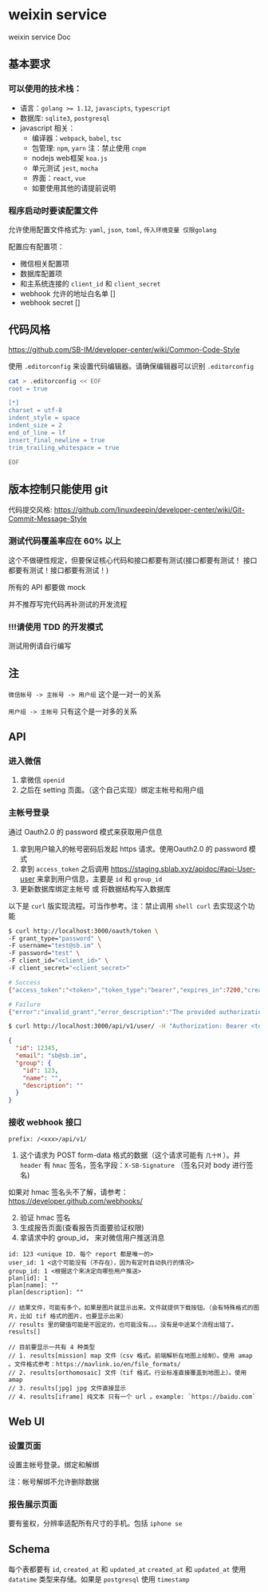 weixin service
=====
weixin service Doc

## 基本要求

### 可以使用的技术栈：
- 语言：`golang >= 1.12`, `javascipts`, `typescript`
- 数据库: `sqlite3`, `postgresql`
- javascript 相关：
  - 编译器：`webpack`, `babel`, `tsc`
  - 包管理: `npm`, `yarn` 注：禁止使用 `cnpm`
  - nodejs web框架 `koa.js`
  - 单元测试 `jest`, `mocha`
  - 界面：`react`, `vue`
  - 如要使用其他的请提前说明

### 程序启动时要读配置文件
允许使用配置文件格式为: `yaml`, `json`, `toml`, `传入环境变量 仅限golang`

配置应有配置项：
- 微信相关配置项
- 数据库配置项
- 和主系统连接的 `client_id` 和 `client_secret`
- webhook 允许的地址白名单 []
- webhook secret []

## 代码风格
https://github.com/SB-IM/developer-center/wiki/Common-Code-Style

使用 `.editorconfig` 来设置代码编辑器。请确保编辑器可以识别 `.editorconfig`

```sh
cat > .editorconfig << EOF
root = true

[*]
charset = utf-8
indent_style = space
indent_size = 2
end_of_line = lf
insert_final_newline = true
trim_trailing_whitespace = true

EOF
```


## 版本控制只能使用 git
代码提交风格:
https://github.com/linuxdeepin/developer-center/wiki/Git-Commit-Message-Style


### 测试代码覆盖率应在 60% 以上
这个不做硬性规定，但要保证核心代码和接口都要有测试(接口都要有测试！ 接口都要有测试！接口都要有测试！)

所有的 API 都要做 mock

并不推荐写完代码再补测试的开发流程

### !!!请使用 TDD 的开发模式

测试用例请自行编写


## 注
`微信帐号 -> 主帐号 -> 用户组` 这个是一对一的关系

`用户组 -> 主帐号` 只有这个是一对多的关系


## API

### 进入微信
1. 拿微信 `openid`
2. 之后在 setting 页面。（这个自己实现）绑定主帐号和用户组


### 主帐号登录
通过 Oauth2.0 的 password 模式来获取用户信息
1. 拿到用户输入的帐号密码后发起 https 请求。使用Oauth2.0 的 password 模式
2. 拿到 `access_token` 之后调用 https://staging.sblab.xyz/apidoc/#api-User-user
来拿到用户信息，主要是 `id` 和 `group_id`
3. 更新数据库绑定主帐号 或 将数据结构写入数据库

以下是 `curl` 版实现流程。可当作参考。注：禁止调用 `shell curl` 去实现这个功能
```sh
$ curl http://localhost:3000/oauth/token \
-F grant_type="password" \
-F username="test@sb.im" \
-F password="test" \
-F client_id="<client_id>" \
-F client_secret="<client_secret>"

# Success
{"access_token":"<token>","token_type":"bearer","expires_in":7200,"created_at":1527151263}

# Failure
{"error":"invalid_grant","error_description":"The provided authorization grant is invalid, expired, revoked, does not match the redirection URI used in the authorization request, or was issued to another client."}
```

```sh
$ curl http://localhost:3000/api/v1/user/ -H "Authorization: Bearer <token>"
```

```json
{
  "id": 12345,
  "email": "sb@sb.im",
  "group": {
    "id": 123,
    "name": "",
    "description": ""
  }
}
```

### 接收 webhook 接口
`prefix: /<xxx>/api/v1/`
1. 这个请求为 POST form-data 格式的数据（这个请求可能有 `几十M` ）。并 `header` 有 `hmac` 签名，签名字段：`X-SB-Signature` （签名只对 body 进行签名)

如果对 hmac 签名头不了解，请参考：https://developer.github.com/webhooks/

2. 验证 hmac 签名
3. 生成报告页面(查看报告页面要验证权限)
4. 拿请求中的 group_id， 来对微信用户推送消息

```
id: 123 <unique ID. 每个 report 都是唯一的>
user_id: 1 <这个可能没有（不存在），因为有定时自动执行的情况>
group_id: 1 <根据这个来决定向哪些用户推送>
plan[id]: 1
plan[name]: ""
plan[description]: ""

// 结果文件，可能有多个。如果是图片就显示出来。文件就提供下载按钮。（会有特殊格式的图片，比如 tif 格式的图片，也要显示出来）
// results 里的键值可能是不固定的，也可能没有。。。没有是中途某个流程出错了。
results[]

// 目前要显示一共有 4 种类型
// 1. results[mission] map 文件（csv 格式。前端解析在地图上绘制）。使用 amap 。文件格式参考：https://mavlink.io/en/file_formats/
// 2. results[orthomosaic] 文件（tif 格式。行业标准直接覆盖到地图上）。使用 amap
// 3. results[jpg] jpg 文件直接显示
// 4. results[iframe] 纯文本 只有一个 url 。example: `https://baidu.com`

```


## Web UI

### 设置页面
设置主帐号登录。绑定和解绑

注：帐号解绑不允许删除数据

### 报告展示页面
要有鉴权，分辨率适配所有尺寸的手机。包括 `iphone se`

## Schema
每个表都要有 `id`, `created_at` 和 `updated_at`
`created_at` 和 `updated_at` 使用 `datatime` 类型来存储。如果是 `postgresql` 使用 `timestamp`


